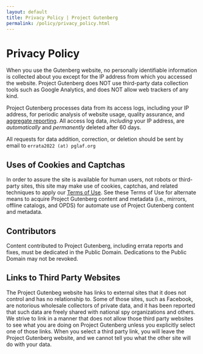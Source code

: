 ```yaml
---
layout: default
title: Privacy Policy | Project Gutenberg
permalink: /policy/privacy_policy.html
---
```


Privacy Policy
==============

When you use the Gutenberg website, no personally identifiable information is collected about you except for the IP address from which you accessed the website. Project Gutenberg does NOT use third-party data collection tools such as Google Analytics, and does NOT allow web trackers of any kind.

Project Gutenberg processes data from its access logs, including your IP address, for periodic  analysis of website usage, quality assurance, and [aggregate reporting](/browse/scores/pretty-pictures). All access log data, _including_ your IP address, are _automatically_ and _permanently_ deleted after 60 days. 

All requests for data addition, correction, or deletion should be sent by email to `errata2022 (at) pglaf.org`

## Uses of Cookies and Captchas
In order to assure the site is available for human users, not robots or third-party sites, this site may make use of cookies, captchas, and related techniques to apply our [Terms of Use](/policy/terms_of_use.html). See these Terms of Use for alternate means to acquire Project Gutenberg content and metadata (i.e., mirrors, offline catalogs, and OPDS) for automate use of Project Gutenberg content and metadata. 

## Contributors
Content contributed to Project Gutenberg, including errata reports and fixes, must be dedicated in the Public Domain. Dedications to the Public Domain may not be revoked.

## Links to Third Party Websites
The Project Gutenbeg website has links to external sites that it does not control and has no relationship to. Some of those sites, such as Facebook, are notorious wholesale collectors of private data, and it has been reported that such data are freely shared with national spy organizations and others. We strive to link in a manner that does not allow those third party websites to see what you are doing on Project Gutenberg unless you explicitly select one of those links. When you select a third party link, you will leave the Project Gutenberg website, and we cannot tell you what the other site will do with your data.
